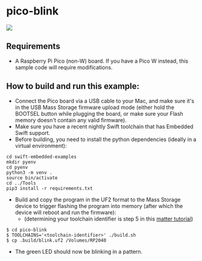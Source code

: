 # pico-blink

<img src="https://github.com/apple/swift-embedded-examples/assets/1186214/f2c45c18-f9a4-48b4-a941-1298ecc942cb">

## Requirements

- A Raspberry Pi Pico (non-W) board. If you have a Pico W instead, this sample code will require modifications.

## How to build and run this example:

- Connect the Pico board via a USB cable to your Mac, and make sure it's in the USB Mass Storage firmware upload mode (either hold the BOOTSEL button while plugging the board, or make sure your Flash memory doesn't contain any valid firmware).
- Make sure you have a recent nightly Swift toolchain that has Embedded Swift support.
- Before building, you need to install the python dependencies (ideally in a virtual environment):

```console
cd swift-embedded-examples
mkdir pyenv
cd pyenv
python3 -m venv .
source bin/activate
cd ../Tools
pip3 install -r requirements.txt
```

- Build and copy the program in the UF2 format to the Mass Storage device to trigger flashing the program into memory (after which the device will reboot and run the firmware):
  - (determining your toolchain identifier is step 5 in this [matter tutorial](https://apple.github.io/swift-matter-examples/tutorials/swiftmatterexamples/setup-macos/))
``` console
$ cd pico-blink
$ TOOLCHAINS='<toolchain-identifier>' ./build.sh
$ cp .build/blink.uf2 /Volumes/RP2040
```
- The green LED should now be blinking in a pattern.
